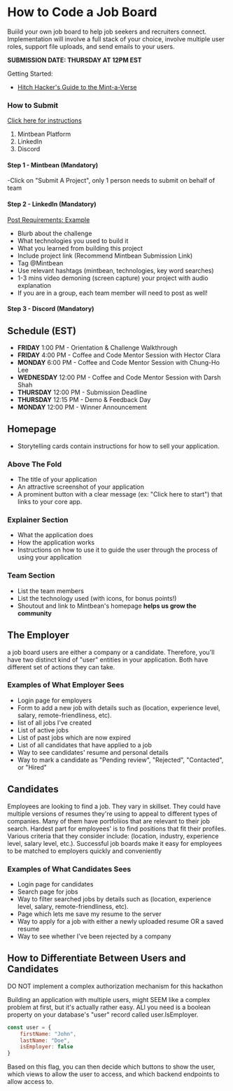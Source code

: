 # How to Code a Job Board
Buiild your own job board to help job seekers and recruiters connect. Implementation will involve a full stack of your choice, involve multiple user roles, support file uploads, and send emails to your users.

**SUBMISSION DATE: THURSDAY AT 12PM EST**

Getting Started:
- [Hitch Hacker's Guide to the Mint-a-Verse](https://sites.google.com/mintbean.io/mintbean-hackathon-guide/mintbean-guidebook?authuser=0)

### How to Submit
[Click here for instructions](https://sites.google.com/mintbean.io/mintbean-hackathon-guide/how-to-submit?authuser=0)
1. Mintbean Platform
2. LinkedIn
3. Discord

#### Step 1 - Mintbean (Mandatory)
-Click on "Submit A Project", only 1 person needs to submit on behalf of team

#### Step 2 - LinkedIn (Mandatory)
[Post Requirements: Example](https://www.linkedin.com/posts/andrewlloyd01_careerhack-reactjs-create-activity-6735011995625644032-uG7A/)
- Blurb about the challenge
- What technologies you used to build it
- What you learned from building this project
- Include project link (Recommend Mintbean Submission Link)
- Tag @Mintbean
- Use relevant hashtags (mintbean, technologies, key word searches)
- 1-3 mins video demoning (screen capture) your project with audio explanation
- If you are in a group, each team member will need to post as well!

#### Step 3 - Discord (Mandatory)

## Schedule (EST)
- **FRIDAY** 1:00 PM - Orientation & Challenge Walkthrough
- **FRIDAY** 4:00 PM - Coffee and Code Mentor Session with Hector Clara
- **MONDAY** 6:00 PM - Coffee and Code Mentor Session with Chung-Ho Lee
- **WEDNESDAY** 12:00 PM - Coffee and Code Mentor Session with Darsh Shah
- **THURSDAY** 12:00 PM - Submission Deadline
- **THURSDAY** 12:15 PM - Demo & Feedback Day
- **MONDAY** 12:00 PM - Winner Announcement

## Homepage
- Storytelling cards contain instructions for how to sell your application. 
  
### Above The Fold
- The title of your application
- An attractive screenshot of your application
- A prominent button with a clear message (ex: "Click here to start") that links to your core app.

### Explainer Section
- What the application does
- How the application works
- Instructions on how to use it to guide the user through the process of using your application

### Team Section
- List the team members
- List the technology used (with icons, for bonus points!)
- Shoutout and link to Mintbean's homepage **helps us grow the community**


## The Employer
a job board users are either a company or a candidate. Therefore, you'll have two distinct kind of "user" entities in your application. Both have different set of actions they can take.

### Examples of What Employer Sees
- Login page for employers
- Form to add a new job with details such as (location, experience level, salary, remote-friendliness, etc).
- list of all jobs I've created
- List of active jobs
- List of past jobs which are now expired
- List of all candidates that have applied to a job
- Way to see candidates' resume and personal details
- Way to mark a candidate as "Pending review", "Rejected", "Contacted", or "Hired"


## Candidates
Employees are looking to find a job. They vary in skillset. They could have multiple versions of resumes they're using to appeal to different types of companies. Many of them have portfoliios that are relevant to their job search. Hardest part for employees' is to find positions that fit their profiles. Various criteria that they consider include: (location, industry, experience level, salary level, etc.). Successful job boards make it easy for employees to be matched to employers quickly and conveniently

### Examples of What Candidates Sees
- Login page for candidates
- Search page for jobs
- Way to filter searched jobs by details such as (location, experience level, salary, remote-friendliness, etc).
- Page which lets me save my resume to the server
- Way to apply for a job with either a newly uploaded resume OR a saved resume
- Way to see whether I've been rejected by a company


## How to Differentiate Between Users and Candidates
DO NOT implement a complex authorization mechanism for this hackathon

Building an application with multiple users, might SEEM like a complex problem at first, but it's actually rather easy. ALl you need is a boolean property on your database's "user" record called user.IsEmployer.

```JavaScript
const user = {
    firstName: "John",
    lastName: "Doe",
    isEmployer: false
}
```

Based on this flag, you can then decide which buttons to show the user, which views to allow the user to access, and which backend endpoints to allow access to.